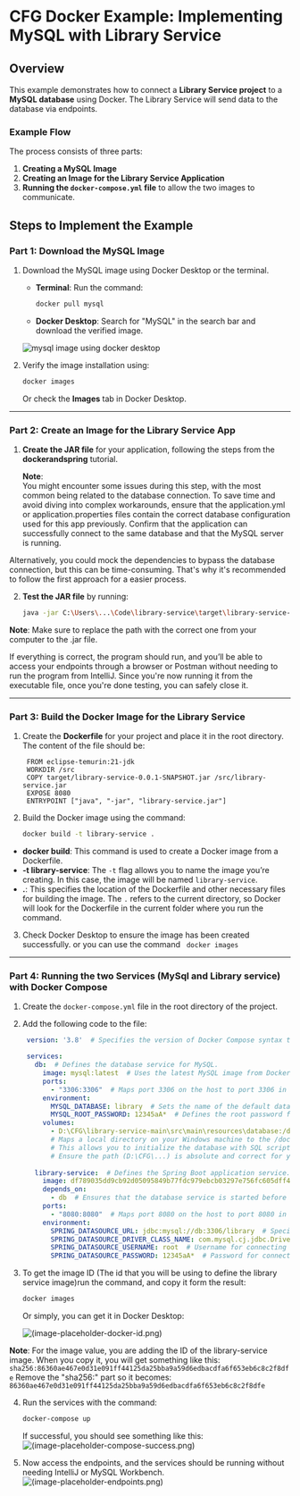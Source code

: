 
# CFG Docker Example: Implementing MySQL with Library Service

## Overview
This example demonstrates how to connect a **Library Service project** to a **MySQL database** using Docker. The Library Service will send data to the database via endpoints.

### Example Flow
The process consists of three parts:
1. **Creating a MySQL Image**  
2. **Creating an Image for the Library Service Application**  
3. **Running the `docker-compose.yml` file** to allow the two images to communicate.

## Steps to Implement the Example

### Part 1: Download the MySQL Image
1. Download the MySQL image using Docker Desktop or the terminal. 
   - **Terminal**: Run the command:  
     ```bash
     docker pull mysql
     ```
   - **Docker Desktop**: Search for "MySQL" in the search bar and download the verified image.
  
   ![mysql image using docker desktop](https://i.ibb.co/R6bmpbv/Screenshot-2024-10-05-020241.png)

2. Verify the image installation using:  
   ```bash
   docker images
   ```
   Or check the **Images** tab in Docker Desktop.
   
---

### Part 2: Create an Image for the Library Service App
1. **Create the JAR file** for your application, following the steps from the **dockerandspring** tutorial.
   
   **Note**:  
    You might encounter some issues during this step, with the most common being related to the database connection. To save time and avoid diving into complex workarounds, ensure that the application.yml or     application.properties files contain the correct database configuration used for this app previously. Confirm that the application can successfully connect to the same database and that the MySQL server is running.

Alternatively, you could mock the dependencies to bypass the database connection, but this can be time-consuming. That's why it's recommended to follow the first approach for a easier process.

2. **Test the JAR file** by running:  
   ```bash
   java -jar C:\Users\...\Code\library-service\target\library-service-0.0.1-SNAPSHOT.jar
   ```
**Note**:
   Make sure to replace the path with the correct one from your computer to the .jar file.
   
   If everything is correct, the program should run, and you’ll be able to access your endpoints through a browser or Postman without needing to run the program from IntelliJ. Since you're now running it from the executable file, once you're done testing, you can safely close it.
   
---

### Part 3: Build the Docker Image for the Library Service
1. Create the **Dockerfile** for your project and place it in the root directory. The content of the file should be:
   ```
    FROM eclipse-temurin:21-jdk
    WORKDIR /src
    COPY target/library-service-0.0.1-SNAPSHOT.jar /src/library-service.jar
    EXPOSE 8080
    ENTRYPOINT ["java", "-jar", "library-service.jar"]
   ```

2. Build the Docker image using the command:
   ```bash
   docker build -t library-service .
   ```
- **docker build**: This command is used to create a Docker image from a Dockerfile.
- **-t library-service**: The `-t` flag allows you to name the image you’re creating. In this case, the image will be named `library-service`.
- **.**: This specifies the location of the Dockerfile and other necessary files for building the image. The `.` refers to the current directory, so Docker will look for the Dockerfile in the current folder where you run the command.

3. Check Docker Desktop to ensure the image has been created successfully. or you can use the command ``` docker images```

---

### Part 4: Running the two Services (MySql and Library service) with Docker Compose
1. Create the `docker-compose.yml` file in the root directory of the project.
2. Add the following code to the file:
   
   ```yaml
    version: '3.8'  # Specifies the version of Docker Compose syntax to use.

    services:
      db:  # Defines the database service for MySQL.
        image: mysql:latest  # Uses the latest MySQL image from Docker Hub.
        ports:
          - "3306:3306"  # Maps port 3306 on the host to port 3306 in the container, allowing external access to the MySQL server.
        environment:
          MYSQL_DATABASE: library  # Sets the name of the default database that will be created.
          MYSQL_ROOT_PASSWORD: 12345aA*  # Defines the root password for the MySQL instance.
        volumes:
          - D:\CFG\library-service-main\src\main\resources\database:/docker-entrypoint-initdb.d
          # Maps a local directory on your Windows machine to the /docker-entrypoint-initdb.d directory in the container.
          # This allows you to initialize the database with SQL scripts or data on container startup.
          # Ensure the path (D:\CFG\...) is absolute and correct for your Windows system.
    
      library-service:  # Defines the Spring Boot application service.
        image: df789035dd9cb92d05095849b77fdc979ebcb03297e756fc605dff4f381a0ec6  # Uses the image for the Spring Boot application.
        depends_on:
          - db  # Ensures that the database service is started before this application.
        ports:
          - "8080:8080"  # Maps port 8080 on the host to port 8080 in the container for the Spring Boot application.
        environment:
          SPRING_DATASOURCE_URL: jdbc:mysql://db:3306/library  # Specifies the JDBC URL to connect to the MySQL database running in the 'db' container.
          SPRING_DATASOURCE_DRIVER_CLASS_NAME: com.mysql.cj.jdbc.Driver  # Sets the MySQL JDBC driver class.
          SPRING_DATASOURCE_USERNAME: root  # Username for connecting to the MySQL database.
          SPRING_DATASOURCE_PASSWORD: 12345aA*  # Password for connecting to the MySQL database.
   ```

3. To get the image ID (The id that you will be using to define the library service image)run the command, and copy it form the result:
   
   ```bash
   docker images
   ```
   Or simply, you can get it in Docker Desktop:
     
   ![(image-placeholder-docker-id.png)](https://i.ibb.co/yVTvK1V/Screenshot-2024-10-04-232520.png)

**Note**:
For the image value, you are adding the ID of the library-service image. When you copy it, you will get something like this:
```sha256:86360ae467e0d31e091ff44125da25bba9a59d6edbacdfa6f653eb6c8c2f8dfe```
Remove the "sha256:" part so it becomes:
```86360ae467e0d31e091ff44125da25bba9a59d6edbacdfa6f653eb6c8c2f8dfe```

4. Run the services with the command:
   
   ```bash
   docker-compose up
   ```

   If successful, you should see something like this:  
   ![(image-placeholder-compose-success.png)](https://i.ibb.co/wdJqcTc/Screenshot-2024-10-05-021320.png)

6. Now access the endpoints, and the services should be running without needing IntelliJ or MySQL Workbench.  
   ![(image-placeholder-endpoints.png)](https://i.ibb.co/zs2WTdh/Screenshot-2024-10-04-234516.png)


